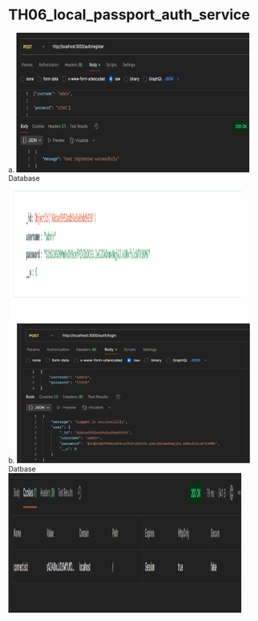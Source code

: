# TH06_local_passport_auth_service
a. <img width="465" height="278" alt="image" src="local_passport_auth_service/result/register.png" /> <br>
Database <img width="465" height="278" alt="image" src="local_passport_auth_service/result/mongoDB.png" /> 
<br>
b. <img width="465" height="278" alt="image" src="local_passport_auth_service/result/login.png" /> <br>
Datbase <img width="465" height="278" alt="image" src="local_passport_auth_service/result/cookie.png" />
